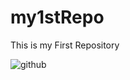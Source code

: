 # my1stRepo
This is my First Repository

![github](https://user-images.githubusercontent.com/78864134/108683871-30017980-7518-11eb-914e-dd4a3c91b3f8.png)
